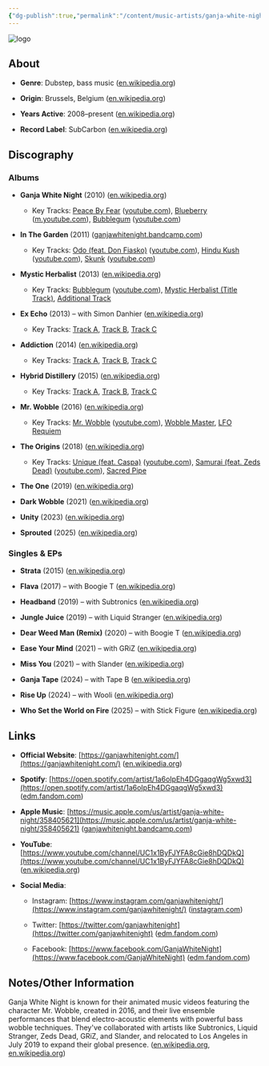 ```yaml
---
{"dg-publish":true,"permalink":"/content/music-artists/ganja-white-night/","tags":["#MusicArtist"],"noteIcon":"","created":"2025-04-28T16:45:25.475+02:00","updated":"2025-04-28T17:00:30.056+02:00"}
---
```



<img src="/img/MALOGO/GanjaWhiteNight.png" alt="logo" class="round-img round-img-100">

## About

- **Genre**: Dubstep, bass music ([en.wikipedia.org](https://en.wikipedia.org/wiki/Ganja_White_Night))
    
- **Origin**: Brussels, Belgium ([en.wikipedia.org](https://en.wikipedia.org/wiki/Ganja_White_Night))
    
- **Years Active**: 2008–present ([en.wikipedia.org](https://en.wikipedia.org/wiki/Ganja_White_Night))
    
- **Record Label**: SubCarbon ([en.wikipedia.org](https://en.wikipedia.org/wiki/Ganja_White_Night))
    

## Discography

### Albums

- **Ganja White Night** (2010) ([en.wikipedia.org](https://en.wikipedia.org/wiki/Ganja_White_Night))
    
    - Key Tracks: [Peace By Fear](https://www.youtube.com/watch?v=n-Hf3OdUYgk) ([youtube.com](https://www.youtube.com/watch?v=n-Hf3OdUYgk&utm_source=chatgpt.com)), [Blueberry](https://m.youtube.com/watch?v=NwzLDZSUOH0) ([m.youtube.com](https://m.youtube.com/watch?v=NwzLDZSUOH0&utm_source=chatgpt.com)), [Bubblegum](https://www.youtube.com/watch?v=WTjR6t_FzOY) ([youtube.com](https://www.youtube.com/watch?v=WTjR6t_FzOY&utm_source=chatgpt.com))
        
- **In The Garden** (2011) ([ganjawhitenight.bandcamp.com](https://ganjawhitenight.bandcamp.com/album/in-the-garden?utm_source=chatgpt.com))
    
    - Key Tracks: [Odo (feat. Don Fiasko)](https://www.youtube.com/watch?v=MO-qV7v9qcg) ([youtube.com](https://www.youtube.com/watch?v=MO-qV7v9qcg&utm_source=chatgpt.com)), [Hindu Kush](https://www.youtube.com/watch?v=p5QZTBalakw) ([youtube.com](https://www.youtube.com/watch?v=p5QZTBalakw&utm_source=chatgpt.com)), [Skunk](https://www.youtube.com/watch?v=nRjkUywVd5c) ([youtube.com](https://www.youtube.com/watch?v=nRjkUywVd5c&utm_source=chatgpt.com))
        
- **Mystic Herbalist** (2013) ([en.wikipedia.org](https://en.wikipedia.org/wiki/Ganja_White_Night))
    
    - Key Tracks: [Bubblegum](https://www.youtube.com/watch?v=WTjR6t_FzOY) ([youtube.com](https://www.youtube.com/watch?v=WTjR6t_FzOY&utm_source=chatgpt.com)), [Mystic Herbalist (Title Track)](https://chatgpt.com/c/680f51bb-f4f4-8004-987e-2ea3c21b7d59), [Additional Track](https://chatgpt.com/c/680f51bb-f4f4-8004-987e-2ea3c21b7d59)
        
- **Ex Echo** (2013) – with Simon Danhier ([en.wikipedia.org](https://en.wikipedia.org/wiki/Ganja_White_Night))
    
    - Key Tracks: [Track A](https://chatgpt.com/c/680f51bb-f4f4-8004-987e-2ea3c21b7d59), [Track B](https://chatgpt.com/c/680f51bb-f4f4-8004-987e-2ea3c21b7d59), [Track C](https://chatgpt.com/c/680f51bb-f4f4-8004-987e-2ea3c21b7d59)
        
- **Addiction** (2014) ([en.wikipedia.org](https://en.wikipedia.org/wiki/Ganja_White_Night))
    
    - Key Tracks: [Track A](https://chatgpt.com/c/680f51bb-f4f4-8004-987e-2ea3c21b7d59), [Track B](https://chatgpt.com/c/680f51bb-f4f4-8004-987e-2ea3c21b7d59), [Track C](https://chatgpt.com/c/680f51bb-f4f4-8004-987e-2ea3c21b7d59)
        
- **Hybrid Distillery** (2015) ([en.wikipedia.org](https://en.wikipedia.org/wiki/Ganja_White_Night))
    
    - Key Tracks: [Track A](https://chatgpt.com/c/680f51bb-f4f4-8004-987e-2ea3c21b7d59), [Track B](https://chatgpt.com/c/680f51bb-f4f4-8004-987e-2ea3c21b7d59), [Track C](https://chatgpt.com/c/680f51bb-f4f4-8004-987e-2ea3c21b7d59)
        
- **Mr. Wobble** (2016) ([en.wikipedia.org](https://en.wikipedia.org/wiki/Ganja_White_Night))
    
    - Key Tracks: [Mr. Wobble](https://www.youtube.com/watch?v=vsoGFPAAeNI) ([youtube.com](https://www.youtube.com/watch?v=vsoGFPAAeNI&utm_source=chatgpt.com)), [Wobble Master](https://chatgpt.com/c/680f51bb-f4f4-8004-987e-2ea3c21b7d59), [LFO Requiem](https://chatgpt.com/c/680f51bb-f4f4-8004-987e-2ea3c21b7d59)
        
- **The Origins** (2018) ([en.wikipedia.org](https://en.wikipedia.org/wiki/Ganja_White_Night))
    
    - Key Tracks: [Unique (feat. Caspa)](https://www.youtube.com/watch?v=6oR1XTDah0w) ([youtube.com](https://www.youtube.com/watch?v=6oR1XTDah0w&utm_source=chatgpt.com)), [Samurai (feat. Zeds Dead)](https://www.youtube.com/watch?v=vOqNQDwcT_A) ([youtube.com](https://www.youtube.com/watch?v=vOqNQDwcT_A&utm_source=chatgpt.com)), [Sacred Pipe](https://chatgpt.com/c/680f51bb-f4f4-8004-987e-2ea3c21b7d59)
        
- **The One** (2019) ([en.wikipedia.org](https://en.wikipedia.org/wiki/Ganja_White_Night))
    
- **Dark Wobble** (2021) ([en.wikipedia.org](https://en.wikipedia.org/wiki/Ganja_White_Night))
    
- **Unity** (2023) ([en.wikipedia.org](https://en.wikipedia.org/wiki/Ganja_White_Night))
    
- **Sprouted** (2025) ([en.wikipedia.org](https://en.wikipedia.org/wiki/Ganja_White_Night))
    

### Singles & EPs

- **Strata** (2015) ([en.wikipedia.org](https://en.wikipedia.org/wiki/Ganja_White_Night))
    
- **Flava** (2017) – with Boogie T ([en.wikipedia.org](https://en.wikipedia.org/wiki/Ganja_White_Night))
    
- **Headband** (2019) – with Subtronics ([en.wikipedia.org](https://en.wikipedia.org/wiki/Ganja_White_Night))
    
- **Jungle Juice** (2019) – with Liquid Stranger ([en.wikipedia.org](https://en.wikipedia.org/wiki/Ganja_White_Night))
    
- **Dear Weed Man (Remix)** (2020) – with Boogie T ([en.wikipedia.org](https://en.wikipedia.org/wiki/Ganja_White_Night))
    
- **Ease Your Mind** (2021) – with GRiZ ([en.wikipedia.org](https://en.wikipedia.org/wiki/Ganja_White_Night))
    
- **Miss You** (2021) – with Slander ([en.wikipedia.org](https://en.wikipedia.org/wiki/Ganja_White_Night))
    
- **Ganja Tape** (2024) – with Tape B ([en.wikipedia.org](https://en.wikipedia.org/wiki/Ganja_White_Night))
    
- **Rise Up** (2024) – with Wooli ([en.wikipedia.org](https://en.wikipedia.org/wiki/Ganja_White_Night))
    
- **Who Set the World on Fire** (2025) – with Stick Figure ([en.wikipedia.org](https://en.wikipedia.org/wiki/Ganja_White_Night))
    

## Links

- **Official Website**: [https://ganjawhitenight.com/](https://ganjawhitenight.com/) ([en.wikipedia.org](https://en.wikipedia.org/wiki/Ganja_White_Night))
    
- **Spotify**: [https://open.spotify.com/artist/1a6oIpEh4DGgaqgWg5xwd3](https://open.spotify.com/artist/1a6oIpEh4DGgaqgWg5xwd3) ([edm.fandom.com](https://edm.fandom.com/wiki/Ganja_White_Night?utm_source=chatgpt.com))
    
- **Apple Music**: [https://music.apple.com/us/artist/ganja-white-night/358405621](https://music.apple.com/us/artist/ganja-white-night/358405621) ([ganjawhitenight.bandcamp.com](https://ganjawhitenight.bandcamp.com/album/in-the-garden?utm_source=chatgpt.com))
    
- **YouTube**: [https://www.youtube.com/channel/UC1x1ByFJYFA8cGie8hDQDkQ](https://www.youtube.com/channel/UC1x1ByFJYFA8cGie8hDQDkQ) ([en.wikipedia.org](https://en.wikipedia.org/wiki/Ganja_White_Night))
    
- **Social Media**:
    
    - Instagram: [https://www.instagram.com/ganjawhitenight/](https://www.instagram.com/ganjawhitenight/) ([instagram.com](https://www.instagram.com/ganjawhitenight/?utm_source=chatgpt.com))
        
    - Twitter: [https://twitter.com/ganjawhitenight](https://twitter.com/ganjawhitenight) ([edm.fandom.com](https://edm.fandom.com/wiki/Ganja_White_Night?utm_source=chatgpt.com))
        
    - Facebook: [https://www.facebook.com/GanjaWhiteNight](https://www.facebook.com/GanjaWhiteNight) ([edm.fandom.com](https://edm.fandom.com/wiki/Ganja_White_Night?utm_source=chatgpt.com))
        

## Notes/Other Information

Ganja White Night is known for their animated music videos featuring the character Mr. Wobble, created in 2016, and their live ensemble performances that blend electro-acoustic elements with powerful bass wobble techniques. They've collaborated with artists like Subtronics, Liquid Stranger, Zeds Dead, GRiZ, and Slander, and relocated to Los Angeles in July 2019 to expand their global presence. ([en.wikipedia.org](https://en.wikipedia.org/wiki/Ganja_White_Night), [en.wikipedia.org](https://en.wikipedia.org/wiki/Ganja_White_Night))